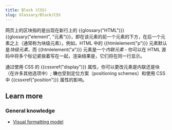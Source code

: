 ```yaml
---
title: Block (CSS)
slug: Glossary/Block/CSS
---
```


网页上的区块指的是出现在新行上的 {{glossary("HTML")}} {{glossary("element", "元素")}}，即在该元素的前一个元素的下方，在后一个元素之上（通常称为块级元素）。例如，HTML 中的 {{htmlelement("p")}} 元素默认是*块级元素*，而 {{htmlelement("a")}} 元素是一个*内联元素* - 你可以在 HTML 源码中将多个标记紧挨着写在一起，渲染结果是，它们将在同一行显示。

通过使用 CSS 的 {{cssxref("display")}} 属性，你可以更改元素是内联还是块（在许多其他选项中）; **块**也受到定位方案（positioning schemes）和使用 CSS 中 {{cssxref("position")}} 属性的影响。

## Learn more

### General knowledge

- [Visual formatting model](/zh-CN/docs/Web/CSS/Visual_formatting_model)
